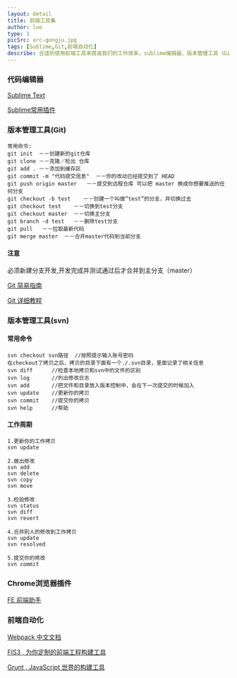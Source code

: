 ```yaml
---
layout: detail
title: 前端工具集
author: luo
type: 1
picSrc: arc-gongju.jpg
tags: [Sublime,Git,前端自动化]
describe: 合适的使用前端工具来提高我们的工作效率，sublime编辑器、版本管理工具（Git）、Chrome浏览器插件、前端自动化。
---
```


### 代码编辑器 ###

[Sublime Text][1]

[1]: http://www.sublimetext.com/ "Sublime Text"

[Sublime常用插件][2]

[2]: http://www.xuanfengge.com/practical-collection-of-sublime-plug-in.html "Sublime常用插件"

### 版本管理工具(Git) ###

	常用命令:
	git init  －－创建新的git仓库
	git clone －－克隆／检出 仓库
	git add . －－添加到缓存区
	git commit -m "代码提交信息"  －－你的改动已经提交到了 HEAD
	git push origin master   －－提交到远程仓库 可以把 master 换成你想要推送的任何分支
	git checkout -b test    －－创建一个叫做“test”的分支，并切换过去 
	git checkout test    －－切换到test分支
	git checkout master  －－切换主分支
	git branch -d test   －－删除test分支
	git pull   －－拉取最新代码
	git merge master  －－合并master代码到当前分支

#### 注意 ####

必须新建分支开发,开发完成并测试通过后才合并到主分支（master）

[Git 简易指南][3]

[3]: http://www.bootcss.com/p/git-guide/ "Git 简易指南"

[Git 详细教程][4]

[4]: http://www.liaoxuefeng.com/wiki/0013739516305929606dd18361248578c67b8067c8c017b000 "Git 详细教程"

### 版本管理工具(svn) ###

#### 常用命令 ####

	svn checkout svn路径  //按照提示输入账号密码
	在checkout了拷贝之后，拷贝的目录下面有一个./.svn目录，里面记录了相关信息
	svn diff      //检查本地拷贝和svn中的文件的区别
	svn log       //列出修改日志
	svn add       //把文件和目录放入版本控制中，会在下一次提交的时候加入
	svn update    //更新你的拷贝
	svn commit    //提交你的拷贝
	svn help      //帮助

#### 工作周期 ####

	1.更新你的工作拷贝
	svn update

	2.做出修改
	svn add
	svn delete
	svn copy
	svn move

	3.检验修改
	svn status
	svn diff
	svn revert

	4.合并别人的修改到工作拷贝
	svn update
	svn resolved

	5.提交你的修改
	svn commit

### Chrome浏览器插件 ###

[FE 前端助手][5]

[5]: http://www.baidufe.com/fehelper "FE 前端助手"

### 前端自动化 ###

[Webpack 中文文档][6]

[6]: http://fakefish.github.io/react-webpack-cookbook/ "Webpack 中文文档"

[FIS3 , 为你定制的前端工程构建工具][7]

[7]: http://fis.baidu.com/fis3/index.html "FIS3 , 为你定制的前端工程构建工具"

[Grunt , JavaScript 世界的构建工具][8]

[8]: http://www.gruntjs.net/ "Grunt , JavaScript 世界的构建工具"